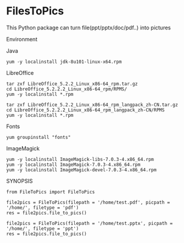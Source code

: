 # FilesToPics
This Python package can turn file(ppt/pptx/doc/pdf..) into pictures

Environment

Java

    yum -y localinstall jdk-8u101-linux-x64.rpm


LibreOffice

    tar zxf LibreOffice_5.2.2_Linux_x86-64_rpm.tar.gz
    cd LibreOffice_5.2.2.2_Linux_x86-64_rpm/RPMS/
    yum -y localinstall *.rpm

    tar zxf LibreOffice_5.2.2_Linux_x86-64_rpm_langpack_zh-CN.tar.gz
    cd LibreOffice_5.2.2.2_Linux_x86-64_rpm_langpack_zh-CN/RPMS
    yum -y localinstall *.rpm
   

Fonts

    yum groupinstall "fonts"


ImageMagick

    yum -y localinstall ImageMagick-libs-7.0.3-4.x86_64.rpm
    yum -y localinstall ImageMagick-7.0.3-4.x86_64.rpm
    yum -y localinstall ImageMagick-devel-7.0.3-4.x86_64.rpm


SYNOPSIS

    from FileToPics import FileToPics

    file2pics = FileToPics(filepath = '/home/test.pdf', picpath = '/home/', filetype = 'pdf')
    res = file2pics.file_to_pics()

    file2pics = FileToPics(filepath = '/home/test.pptx', picpath = '/home/', filetype = 'ppt')
    res = file2pics.file_to_pics()



